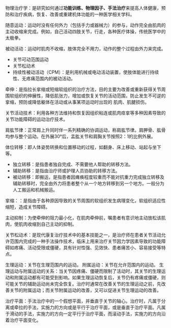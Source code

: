物理治疗学：是研究如何通过**功能训练、物理因子、手法治疗**来提高人体健康，预防和治疗疾病，恢复、改善或重建机体功能的一种医学相关学科。

随意运动：运动时没有任何外力（包括手力或器械力）的参与，动作完全由肌肉的主动收缩来完成。例如，自己活动四肢关节，行走，各种医疗体操，传统医学中的太极拳。

被动活动：运动时肌肉不收缩，肢体完全不用力，动作的整个过程由外力来完成。

- 关节可动范围运动
- 关节松动术
- 持续性被动活动（CPM）：是利用机械或电动活动装置，使肢体能进行持续性、无疼痛范围内的被动活动。

牵伸：是指拉长挛缩或短缩软组织的治疗方法，目的主要为改善或重新获得关节周围软组织的伸展性，降低肌张力，增加或恢复关节的活动范围，防止发生不可逆的挛缩，预防或降低躯体在活动或从事某项运动时出现的 肌肉、肌腱损伤。

关节活动技术：利用各种方法维持和恢复因组织粘连或肌肉痉挛等多种因素导致的关节功能障碍的运动治疗技术。

肩肱节律：正常肩上升同时伴一系列精确的协调运动，称肩肱节律。肩胛骨、肱骨均参与整个运动。在外展30°后，盂肱关节和肩胸关节按照2：1的比例外展。

体位转移：即人体姿势转换和位置移动的过程，如翻身、床上移动、站起与坐下等。

- 独立转移：是指患者独自完成、不需要他人帮助的转移方法。
- 辅助转移：是指由治疗师或护理人员协助的转移方法。
- 被动转移：即搬运，是指患者因瘫痪程度较重而不能对抗重力完成独立转移及辅助转移时，完全由外力将患者整个从一个地方转移到另一个地方。一般分为人工搬运和机械搬运。

挛缩：：是指由于各种原因导致的关节周围的软组织发生病理变化，软组织适应性缩短，造成关节障碍。

主动抑制：为使牵伸的阻力最小化，在肌肉牵伸前，嘱患者有意识地主动放松该肌肉，使肌肉收缩到自己主动的抑制。

关节松动术：是现代康复治疗技术中的基本技能之一，是治疗师在患者关节活动允许范围内完成的一种手法操作技术，临床上用来治疗关节因力学因素导致的功能障碍如疼痛、活动受限或僵硬，具有针对性强、见效快、患者痛苦小、容易接受等特点。

生理运动：关节在生理范围内的运动。
附属运动：关节在允许范围内的运动。
生理运动与附属运动的关系：当关节因疼痛、僵硬而限制了活动时，其关节的生理运动和附属运动都有可能受到影响。如果生理运动恢复后，关节仍有疼痛或僵硬，则可能关节的辅助运动尚未完全恢复。治疗时通常在改善关节的生理运动之前，先改善关节的附属运动；而关节附属运动的改善，又可以促进关节生理运动的改善。

治疗平面：手法治疗中的一个假想平面，并垂直于关节的轴心。治疗时，凡属于分离或牵拉的手法，实施力的方向或是平行于治疗平面，或是垂直于治疗平面。凡属于滑动的手法，实施力的方向一定平行于治疗平面，而滚动手法，实施力的方向沿着治疗平面变化。
